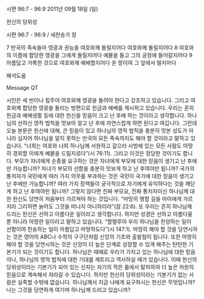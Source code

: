 시편 96:7 - 96:9 
2011년 09월 18일 (일)

헌신의 당위성



시편 96:7 - 96:9 / 새찬송가  장


7 만국의 족속들아 영광과 권능을 여호와께 돌릴지어다 여호와께 돌릴지어다
8 여호와의 이름에 합당한 영광을 그에게 돌릴지어다 예물을 들고 그의 궁정에 들어갈지어다
9 아름답고 거룩한 것으로 여호와께 예배할지어다 온 땅이여 그 앞에서 떨지어다

해석도움





Message QT

시인은 세 번이나 힘주어 여호와께 영광을 돌려야 한다고 강조하고 있습니다. 그리고 여호와께 합당한 영광을 돌리는 방편으로 헌금과 예배를 제시하고 있습니다. 우리는 흔히 헌금과 예배생활 등에 대한 헌신을 믿음이 크고 난 후에 하는 것이라고 생각합니다. 하나님의 선하신 영적 법칙을 맛보아 알고 난 후에 자연스럽게 하면 된다고 여깁니다.
그런데 오늘 본문은 헌신에 대해, 큰 믿음이 있고 하나님의 영적 법칙을 충분히 맛본 성도가 아니라 심지어 하나님을 알지 못하는 만국의 모든 족속까지도 해야 할 것이라고 말하고 있습니다. “너희는 여호와 너희 하나님께 서원하고 갚으라 사방에 있는 모든 사람도 마땅히 경외할 이에게 예물을 드릴지로다”(시 76:11).
그리고 이것은 정당한 것이기도 합니다. 부모가 자녀에게 순종을 요구하는 것은 자녀에게 부모에 대한 믿음이 생기고 난 후에만 가능합니까? 자녀가 부모의 선함을 충분히 맛보게 하고 난 후여야만 됩니까? 국가의 통치자가 국민에게 여러 가지 의무를 부과하는 것은 국민이 국가에 대한 믿음이 생기고 난 후에만 가능합니까? 여러 가지 정책들이 궁극적으로 자기에게 유익하다는 것을 깨닫게 하고 난 후여야만 됩니까? 그렇지 않다면 진짜 부모요, 진짜 통치자이신 하나님께 대한 헌신도 당연히 처음부터 가르쳐야 하는 것입니다. “마땅히 행할 길을 아이에게 가르치라 그리하면 늙어도 그것을 떠나지 아니하리라”(잠 22:6).
또 우리는 흔히 하나님께 드리는 헌신은 선하고 아름다운 일이라고 생각합니다. 하지만 성경은 선하고 아름다울 뿐 아니라 마땅한 일이라고 말하고 있습니다. “할렐루야 우리 하나님을 찬양하는 일이 선함이여 찬송하는 일이 아름답고 마땅하도다”(시 147:1). 마땅히 해야 할 것을 당연시하는 것은 영어의 ABC나 수학의 구구단처럼 신앙의 기초와 출발점이 됩니다. 또한 마땅히 해야 할 것을 당연시하는 것은 신앙이 더 높은 단계로 성장할 수 있게 해주는 탄탄한 기본기가 되는 것이기도 합니다.
하나님은 때때로 우리가 가지고 있는 하나님에 대한 믿음이나, 하나님의 영적 법칙에 대한 기대를 깨트리고 역사하실 때가 있습니다. 이때 헌신의 당위성이라는 기본기가 되어 있는 신자는 자기의 작은 틀에서 탈피하여 더 높은 차원의 믿음으로 계속해서 자라갈 수 있습니다. 하지만 헌신의 당위성이라는 기본기가 없는 사람은 실족할 수밖에 없습니다. 하나님께서 지금 나에게 요구하시는 헌신은 무엇입니까? 나는 그것을 당연하게 여기며 하나님께 드리고 있습니까?